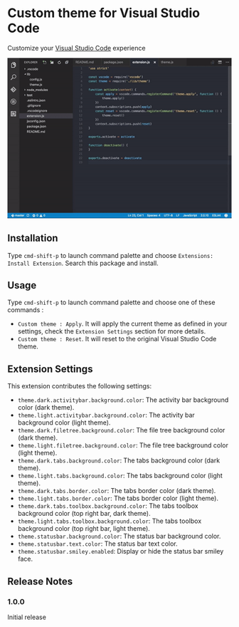 # Custom theme for Visual Studio Code

Customize your [Visual Studio Code](https://code.visualstudio.com/) experience

![vscode custom theme](./images/screen.gif)

## Installation
Type `cmd-shift-p` to launch command palette and choose `Extensions: Install Extension`. Search this package and install.

## Usage
Type `cmd-shift-p` to launch command palette and choose one of these commands :

- `Custom theme : Apply`. It will apply the current theme as defined in your settings, check the `Extension Settings` section for more details.
- `Custom theme : Reset`. It will reset to the original Visual Studio Code theme.

## Extension Settings

This extension contributes the following settings:

* `theme.dark.activitybar.background.color`: The activity bar background color (dark theme).
* `theme.light.activitybar.background.color`: The activity bar background color (light theme).
* `theme.dark.filetree.background.color`: The file tree background color (dark theme).
* `theme.light.filetree.background.color`: The file tree background color (light theme).
* `theme.dark.tabs.background.color`: The tabs background color (dark theme).
* `theme.light.tabs.background.color`: The tabs background color (light theme).
* `theme.dark.tabs.border.color`: The tabs border color (dark theme).
* `theme.light.tabs.border.color`: The tabs border color (light theme).
* `theme.dark.tabs.toolbox.background.color`: The tabs toolbox background color (top right bar, dark theme).
* `theme.light.tabs.toolbox.background.color`: The tabs toolbox background color (top right bar, light theme).
* `theme.statusbar.background.color`: The status bar background color.
* `theme.statusbar.text.color`: The status bar text color.
* `theme.statusbar.smiley.enabled`: Display or hide the status bar smiley face.

## Release Notes

### 1.0.0

Initial release
